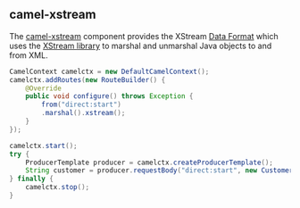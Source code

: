 ## camel-xstream

The [camel-xstream](http://camel.apache.org/xstream.html) component provides the XStream [Data Format](http://camel.apache.org/data-format.html) which uses the [XStream library](http://xstream.codehaus.org/) to marshal and unmarshal Java objects to and from XML.

```java
CamelContext camelctx = new DefaultCamelContext();
camelctx.addRoutes(new RouteBuilder() {
    @Override
    public void configure() throws Exception {
        from("direct:start")
        .marshal().xstream();
    }
});

camelctx.start();
try {
    ProducerTemplate producer = camelctx.createProducerTemplate();
    String customer = producer.requestBody("direct:start", new Customer("John", "Doe"), String.class);
} finally {
    camelctx.stop();
}
```